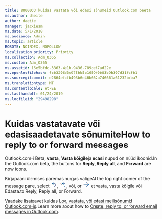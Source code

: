 ```yaml
---
title: 8000033 kuidas vastata või edasi sõnumeid Outlook.com beeta
ms.author: daeite
author: daeite
manager: jackiesm
ms.date: 5/1/2018
ms.audience: Admin
ms.topic: article
ROBOTS: NOINDEX, NOFOLLOW
localization_priority: Priority
ms.collection: Adm_O365
ms.custom: Adm_O365
ms.assetid: 16e5bfdc-3363-4e1b-9436-789ce67ad22e
ms.openlocfilehash: fcb3206d3c975bb5e1659f0b83b9b307d31fafb1
ms.sourcegitcommit: e2864efcfb493b6e46b662b746661a61232bdba7
ms.translationtype: MT
ms.contentlocale: et-EE
ms.lasthandoff: 01/24/2019
ms.locfileid: "29498298"
---
```

# <a name="how-to-reply-to-or-forward-messages"></a><span data-ttu-id="1465b-102">Kuidas vastatavate või edasisaadetavate sõnumite</span><span class="sxs-lookup"><span data-stu-id="1465b-102">How to reply to or forward messages</span></span>

<span data-ttu-id="1465b-103">Outlook.com-i Beta, **vasta**, **Vasta kõigile**ja **edasi** nupud on nüüd ikoonid.</span><span class="sxs-lookup"><span data-stu-id="1465b-103">In the Outlook.com beta, the buttons for **Reply**, **Reply all**, and **Forward** are now icons.</span></span> 
  
<span data-ttu-id="1465b-104">Kirjapaani ülemises paremas nurgas valige</span><span class="sxs-lookup"><span data-stu-id="1465b-104">At the top right corner of the message pane, select</span></span> ![Vasta](media/08ad5200-369a-4a2f-bef5-ebdcbef5545f.png)<span data-ttu-id="1465b-106">,</span><span class="sxs-lookup"><span data-stu-id="1465b-106"></span></span> ![Vasta kõigile](media/be5f41a1-dbea-471f-ba5d-7be4256922d2.png)<span data-ttu-id="1465b-108">, või</span><span class="sxs-lookup"><span data-stu-id="1465b-108">, or</span></span> ![Saada edasi](media/29fd06ec-1642-40d1-8faa-ec437ef156fc.png) <span data-ttu-id="1465b-110">et vasta, vasta kõigile või Edasta.</span><span class="sxs-lookup"><span data-stu-id="1465b-110">to Reply, Reply all, or Forward.</span></span> 
  
<span data-ttu-id="1465b-111">Vaadake lisateavet kuidas [Loo, vastata, või edasi meilisõnumid Outlook.com-is](https://go.microsoft.com/fwlink/p/?linkid=873141).</span><span class="sxs-lookup"><span data-stu-id="1465b-111">Learn more about how to [Create, reply to, or forward email messages in Outlook.com](https://go.microsoft.com/fwlink/p/?linkid=873141).</span></span>
  


